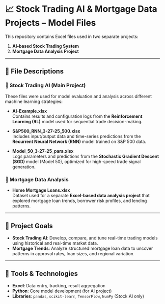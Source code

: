 # 📈 Stock Trading AI & Mortgage Data Projects – Model Files

This repository contains Excel files used in two separate projects:

1. **AI-based Stock Trading System**  
2. **Mortgage Data Analysis Project**

---

## 📁 File Descriptions

### 🧠 Stock Trading AI (Main Project)

These files were used for model evaluation and analysis across different machine learning strategies:

- **AI-Example.xlsx**  
  Contains results and configuration logs from the **Reinforcement Learning (RL)** model used for sequential trade decision-making.

- **S&P500_RNN_3-27-25_500.xlsx**  
  Includes input/output data and time-series predictions from the **Recurrent Neural Network (RNN)** model trained on S&P 500 data.

- **Model_50_3-27-25_para.xlsx**  
  Logs parameters and predictions from the **Stochastic Gradient Descent (SGD)** model (Model 50), optimized for high-speed trade signal generation.

### 🏡 Mortgage Data Analysis

- **Home Mortgage Loans.xlsx**  
  Dataset used for a separate **Excel-based data analysis project** that explored mortgage loan trends, borrower risk profiles, and lending patterns.

---

## 🎯 Project Goals

- **Stock Trading AI**: Develop, compare, and tune real-time trading models using historical and real-time market data.
- **Mortgage Trends**: Analyze structured mortgage loan data to uncover patterns in approval rates, loan sizes, and regional variation.

---

## 🔧 Tools & Technologies

- **Excel**: Data entry, tracking, result aggregation
- **Python**: Core model development (for AI project)
- **Libraries**: `pandas`, `scikit-learn`, `TensorFlow`, `NumPy` (Stock AI only)
